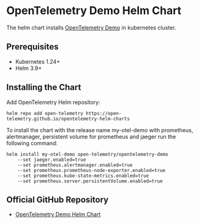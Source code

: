 # OpenTelemetry Demo Helm Chart

The helm chart installs [OpenTelemetry Demo](https://github.com/open-telemetry/opentelemetry-demo)
in kubernetes cluster.

## Prerequisites

- Kubernetes 1.24+
- Helm 3.9+

## Installing the Chart

Add OpenTelemetry Helm repository:

```console
helm repo add open-telemetry https://open-telemetry.github.io/opentelemetry-helm-charts
```

To install the chart with the release name my-otel-demo with prometheus, alertmanager, persistent volume for prometheus and jaeger run the following command:

```console
helm install my-otel-demo open-telemetry/opentelemetry-demo 
    --set jaeger.enabled=true 
    --set prometheus.alertmanager.enabled=true
    --set prometheus.prometheus-node-exporter.enabled=true
    --set prometheus.kube-state-metrics.enabled=true
    --set prometheus.server.persistentVolume.enabled=true

```

## Official GitHub Repository

- [OpenTelemetry Demo Helm Chart](https://github.com/open-telemetry/opentelemetry-helm-charts)